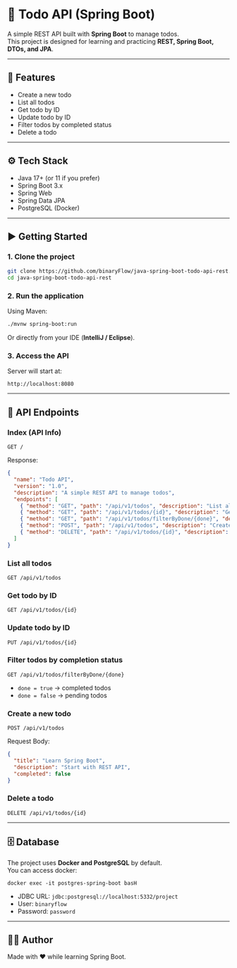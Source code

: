 # 📝 Todo API (Spring Boot)

A simple REST API built with **Spring Boot** to manage todos.  
This project is designed for learning and practicing **REST, Spring Boot, DTOs, and JPA**.

---

## 🚀 Features
- Create a new todo
- List all todos
- Get todo by ID
- Update todo by ID
- Filter todos by completed status
- Delete a todo

---

## ⚙️ Tech Stack
- Java 17+ (or 11 if you prefer)
- Spring Boot 3.x
- Spring Web
- Spring Data JPA
- PostgreSQL (Docker)

---

## ▶️ Getting Started

### 1. Clone the project
```bash
git clone https://github.com/binaryFlow/java-spring-boot-todo-api-rest.git
cd java-spring-boot-todo-api-rest
```

### 2. Run the application
Using Maven:
```bash
./mvnw spring-boot:run
```

Or directly from your IDE (**IntelliJ / Eclipse**).

### 3. Access the API
Server will start at:
```
http://localhost:8080
```

---

## 📖 API Endpoints

### Index (API Info)
```
GET /
```
Response:
```json
{
  "name": "Todo API",
  "version": "1.0",
  "description": "A simple REST API to manage todos",
  "endpoints": [
    { "method": "GET", "path": "/api/v1/todos", "description": "List all todos" },
    { "method": "GET", "path": "/api/v1/todos/{id}", "description": "Get todo by ID" },
    { "method": "GET", "path": "/api/v1/todos/filterByDone/{done}", "description": "Filter todos by completed" },
    { "method": "POST", "path": "/api/v1/todos", "description": "Create a new todo" },
    { "method": "DELETE", "path": "/api/v1/todos/{id}", "description": "Delete a todo by ID" }
  ]
}
```

### List all todos
```
GET /api/v1/todos
```

### Get todo by ID
```
GET /api/v1/todos/{id}
```

### Update todo by ID
```
PUT /api/v1/todos/{id}
```

### Filter todos by completion status
```
GET /api/v1/todos/filterByDone/{done}
```
- `done = true` → completed todos  
- `done = false` → pending todos  

### Create a new todo
```
POST /api/v1/todos
```
Request Body:
```json
{
  "title": "Learn Spring Boot",
  "description": "Start with REST API",
  "completed": false
}
```

### Delete a todo
```
DELETE /api/v1/todos/{id}
```

---

## 🗄️ Database

The project uses **Docker and PostgreSQL** by default.  
You can access docker:
```
docker exec -it postgres-spring-boot basH
```
- JDBC URL: `jdbc:postgresql://localhost:5332/project`
- User: `binaryflow`
- Password: `password`

---

## 🧑‍💻 Author
Made with ❤️ while learning Spring Boot.  
